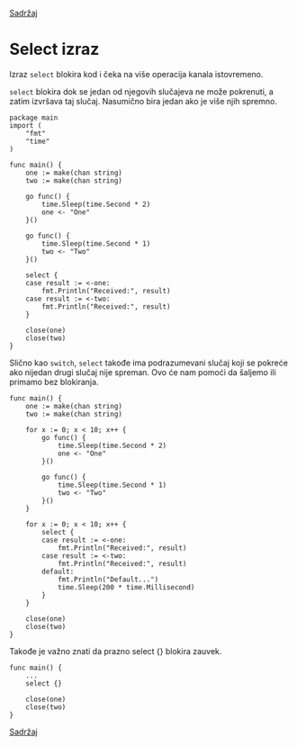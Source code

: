 [Sadržaj](toc.md)

# Select izraz 

Izraz `select` blokira kod i čeka na više operacija kanala istovremeno.

`select` blokira dok se jedan od njegovih slučajeva ne može pokrenuti, a zatim izvršava taj slučaj. Nasumično bira jedan ako je više njih spremno.
```
package main
import (
	"fmt"
	"time"
)

func main() {
	one := make(chan string)
	two := make(chan string)

	go func() {
		time.Sleep(time.Second * 2)
		one <- "One"
	}()

	go func() {
		time.Sleep(time.Second * 1)
		two <- "Two"
	}()

	select {
	case result := <-one:
		fmt.Println("Received:", result)
	case result := <-two:
		fmt.Println("Received:", result)
	}

	close(one)
	close(two)
}
```
Slično kao `switch`, `select` takođe ima podrazumevani slučaj koji se pokreće ako nijedan drugi slučaj nije spreman. Ovo će nam pomoći da šaljemo ili primamo bez blokiranja.
```
func main() {
	one := make(chan string)
	two := make(chan string)

	for x := 0; x < 10; x++ {
		go func() {
			time.Sleep(time.Second * 2)
			one <- "One"
		}()

		go func() {
			time.Sleep(time.Second * 1)
			two <- "Two"
		}()
	}

	for x := 0; x < 10; x++ {
		select {
		case result := <-one:
			fmt.Println("Received:", result)
		case result := <-two:
			fmt.Println("Received:", result)
		default:
			fmt.Println("Default...")
			time.Sleep(200 * time.Millisecond)
		}
	}

	close(one)
	close(two)
}
```
Takođe je važno znati da prazno select {} blokira zauvek.
```
func main() {
	...
	select {}

	close(one)
	close(two)
}
```

[Sadržaj](toc.md)
